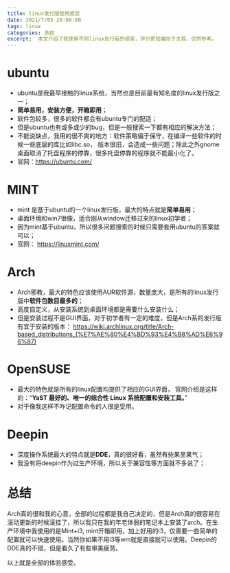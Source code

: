 ```yaml
---
title: linux发行版使用感受
date: 2021/7/05 20:00:00
tags: linux
categories: 总结
excerpt:  本文介绍了我使用不同linux发行版的感受，评价更加偏向于主观，仅供参考。
---
```


# ubuntu

- ubuntu是我最早接触的linux系统，当然也是目前最有知名度的linux发行版之一；
- **简单易用，安装方便，开箱即用**；
- 软件包较多，很多的软件都会有ubuntu专门的配适；
- 但是ubuntu也有或多或少的bug，但是一般搜索一下都有相应的解决方法；
- 不能说缺点，我用的很不爽的地方：软件策略偏于保守，在编译一些软件的时候一些底层的库比如libc.so， 版本很旧，会造成一些问题；除此之外gnome桌面取消了托盘程序的停靠，很多托盘停靠的程序就不能最小化了。
- 官网：https://ubuntu.com/

# MINT

- mint 是基于ubuntu的一个linux发行版，最大的特点就是**简单易用**；
- 桌面环境和win7很像，适合刚从window迁移过来的linux初学者；
- 因为mint基于ubuntu，所以很多问题搜索的时候只需要套用ubuntu的答案就可以；
- 官网： https://linuxmint.com/

# Arch

- Arch邪教，最大的特色应该使用AUR软件源，数量庞大，是所有的linux发行版中**软件包数目最多的**；
- 高度自定义，从安装系统到桌面环境都是需要什么安装什么；
- 但是安装过程不是GUI界面，对于初学者有一定的难度，但是Arch系的发行版有宜于安装的版本： https://wiki.archlinux.org/title/Arch-based_distributions_(%E7%AE%80%E4%BD%93%E4%B8%AD%E6%96%87)

# OpenSUSE

- 最大的特色就是所有的linux配置均提供了相应的GUI界面， 官网介绍是这样的：“**YaST 最好的、唯一的综合性 Linux 系统配置和安装工具。**”
- 对于像我这样不咋记配置命令的人很是受用。

# Deepin

- 深度操作系统最大的特点就是**DDE**，真的很好看，虽然有些果里果气；
- 我没有将deepin作为过生产环境，所以关于兼容性等方面就不多说了；

# 总结

Arch真的很和我的心意，全部的过程都是我自己决定的，但是Arch真的很容易在滚动更新的时候滚挂了，所以我只在我的年老体弱的笔记本上安装了arch。在生产环境中我使用的是Mint+i3, mint开箱即用，加上好用的i3，仅需要一些简单的配置就可以快速使用。当然你如果不用i3等wm就是直接就可以使用。Deepin的DDE真的不错，但是看久了有些审美疲劳。

以上就是全部的体验感受。
